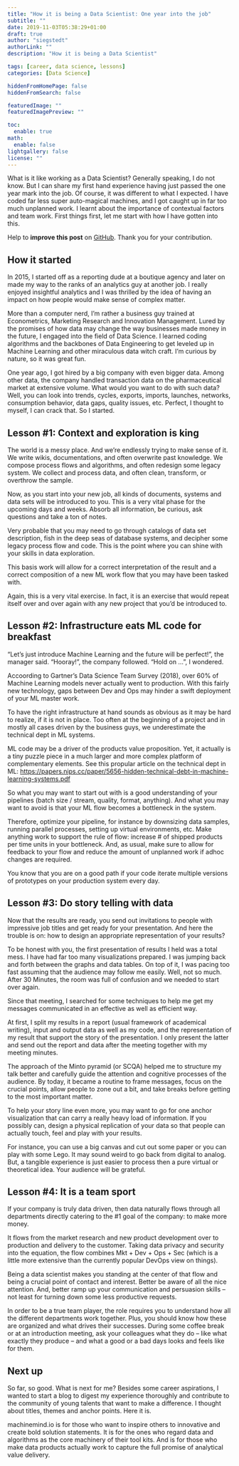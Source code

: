 ```yaml
---
title: "How it is being a Data Scientist: One year into the job"
subtitle: ""
date: 2019-11-03T05:38:29+01:00
draft: true
author: "siegstedt"
authorLink: ""
description: "How it is being a Data Scientist"

tags: [career, data science, lessons]
categories: [Data Science]

hiddenFromHomePage: false
hiddenFromSearch: false

featuredImage: ""
featuredImagePreview: ""

toc:
  enable: true
math:
  enable: false
lightgallery: false
license: ""
---
```


What is it like working as a Data Scientist? Generally speaking, I do not know. But I can share my first hand experience having just passed the one year mark into the job. Of course, it was different to what I expected. I have coded far less super auto-magical machines, and I got caught up in far too much unplanned work. I learnt about the importance of contextual factors and team work. First things first, let me start with how I have gotten into this.

<!--more-->

Help to **improve this post** on [GitHub](https://github.com/siegstedt/machinemind/blob/main/content/posts/being-a-data-scientist.md). Thank you for your contribution.

## How it started

In 2015, I started off as a reporting dude at a boutique agency and later on made my way to the ranks of an analytics guy at another job. I really enjoyed insightful analytics and I was thrilled by the idea of having an impact on how people would make sense of complex matter.

More than a computer nerd, I’m rather a business guy trained at Econometrics, Marketing Research and Innovation Management. Lured by the promises of how data may change the way businesses made money in the future, I engaged into the field of Data Science. I learned coding algorithms and the backbones of Data Engineering to get leveled up in Machine Learning and other miraculous data witch craft. I’m curious by nature, so it was great fun.

One year ago, I got hired by a big company with even bigger data. Among other data, the company handled transaction data on the pharmaceutical market at extensive volume. What would you want to do with such data? Well, you can look into trends, cycles, exports, imports, launches, networks, consumption behavior, data gaps, quality issues, etc. Perfect, I thought to myself, I can crack that. So I started.

## Lesson #1: Context and exploration is king

The world is a messy place. And we’re endlessly trying to make sense of it. We write wikis, documentations, and often overwrite past knowledge. We compose process flows and algorithms, and often redesign some legacy system. We collect and process data, and often clean, transform, or overthrow the sample.

Now, as you start into your new job, all kinds of documents, systems and data sets will be introduced to you. This is a very vital phase for the upcoming days and weeks. Absorb all information, be curious, ask questions and take a ton of notes.

Very probable that you may need to go through catalogs of data set description, fish in the deep seas of database systems, and decipher some legacy process flow and code. This is the point where you can shine with your skills in data exploration.

This basis work will allow for a correct interpretation of the result and a correct composition of a new ML work flow that you may have been tasked with.

Again, this is a very vital exercise. In fact, it is an exercise that would repeat itself over and over again with any new project that you’d be introduced to.

## Lesson #2: Infrastructure eats ML code for breakfast

“Let’s just introduce Machine Learning and the future will be perfect!”, the manager said. “Hooray!”, the company followed. “Hold on …”, I wondered.

Accoording to Gartner’s Data Science Team Survey (2018), over 60% of Machine Learning models never actually went to production. With this fairly new technology, gaps between Dev and Ops may hinder a swift deployment of your ML master work.

To have the right infrastructure at hand sounds as obvious as it may be hard to realize, if it is not in place. Too often at the beginning of a project and in mostly all cases driven by the business guys, we underestimate the technical dept in ML systems.

ML code may be a driver of the products value proposition. Yet, it actually is a tiny puzzle piece in a much larger and more complex platform of complementary elements. See this propular article on the technical dept in ML: https://papers.nips.cc/paper/5656-hidden-technical-debt-in-machine-learning-systems.pdf

So what you may want to start out with is a good understanding of your pipelines (batch size / stream, quality, format, anything). And what you may want to avoid is that your ML flow becomes a bottleneck in the system.

Therefore, optimize your pipeline, for instance by downsizing data samples, running parallel processes, setting up virtual environments, etc. Make anything work to support the rule of flow: increase # of shipped products per time units in your bottleneck. And, as usual, make sure to allow for feedback to your flow and reduce the amount of unplanned work if adhoc changes are required.

You know that you are on a good path if your code iterate multiple versions of prototypes on your production system every day.

## Lesson #3: Do story telling with data

Now that the results are ready, you send out invitations to people with impressive job titles and get ready for your presentation. And here the trouble is on: how to design an appropriate representation of your results?

To be honest with you, the first presentation of results I held was a total mess. I have had far too many visualizations prepared. I was jumping back and forth between the graphs and data tables. On top of it, I was pacing too fast assuming that the audience may follow me easily. Well, not so much. After 30 Minutes, the room was full of confusion and we needed to start over again.

Since that meeting, I searched for some techniques to help me get my messages communicated in an effective as well as efficient way.

At first, I split my results in a report (usual framework of academical writing), input and output data as well as my code, and the representation of my result that support the story of the presentation. I only present the latter and send out the report and data after the meeting together with my meeting minutes.

The approach of the Minto pyramid (or SCQA) helped me to structure my talk better and carefully guide the attention and cognitive processes of the audience. By today, it became a routine to frame messages, focus on the crucial points, allow people to zone out a bit, and take breaks before getting to the most important matter.

To help your story line even more, you may want to go for one anchor visualization that can carry a really heavy load of information. If you possibly can, design a physical replication of your data so that people can actually touch, feel and play with your results.

For instance, you can use a big canvas and cut out some paper or you can play with some Lego. It may sound weird to go back from digital to analog. But, a tangible experience is just easier to process then a pure virtual or theoretical idea. Your audience will be grateful.

## Lesson #4: It is a team sport

If your company is truly data driven, then data naturally flows through all departments directly catering to the #1 goal of the company: to make more money.

It flows from the market research and new product development over to production and delivery to the customer. Taking data privacy and security into the equation, the flow combines Mkt + Dev + Ops + Sec (which is a little more extensive than the currently popular DevOps view on things).

Being a data scientist makes you standing at the center of that flow and being a crucial point of contact and interest. Better be aware of all the nice attention. And, better ramp up your communication and persuasion skills – not least for turning down some less productive requests.

In order to be a true team player, the role requires you to understand how all the different departments work together. Plus, you should know how these are organized and what drives their successes. During some coffee break or at an introduction meeting, ask your colleagues what they do – like what exactly they produce – and what a good or a bad days looks and feels like for them.

## Next up

So far, so good. What is next for me? Besides some career aspirations, I wanted to start a blog to digest my experience thoroughly and contribute to the community of young talents that want to make a difference. I thought about titles, themes and anchor points. Here it is. 

machinemind.io is for those who want to inspire others to innovative and create bold solution statements. It is for the ones who regard data and algorithms as the core machinery of their tool kits. And is for those who make data products actually work to capture the full promise of analytical value delivery.